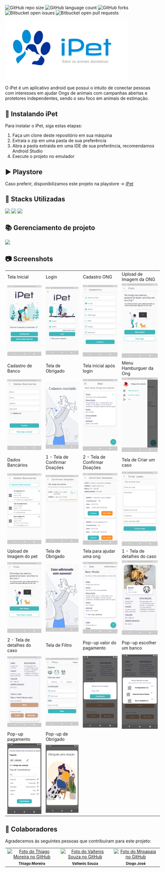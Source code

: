 <!---Esses são exemplos. Veja https://shields.io para outras pessoas ou para personalizar este conjunto de escudos. Você pode querer incluir dependências, status do projeto e informações de licença aqui--->

![GitHub repo size](https://img.shields.io/github/repo-size/mrpapaia/Ipet?style=for-the-badge)
![GitHub language count](https://img.shields.io/github/languages/count/mrpapaia/Ipet?style=for-the-badge)
![GitHub forks](https://img.shields.io/github/forks/mrpapaia/Ipet?style=for-the-badge)
![Bitbucket open issues](https://img.shields.io/bitbucket/issues/mrpapaia/Ipet?style=for-the-badge)
![Bitbucket open pull requests](https://img.shields.io/bitbucket/pr-raw/mrpapaia/Ipet?style=for-the-badge)

<img src="https://github.com/Thiagomdias22/ipet2.0/blob/master/screenshots/logogrande.png" width="400px;" alt="Logo iPet">

O iPet é um aplicativo android que possui o intuito de conectar pessoas com interesses em ajudar Ongs de animais com campanhas abertas e protetores independentes, sendo o seu foco em animais de estimação.

## 🚀 Instalando iPet

Para instalar o iPet, siga estas etapas:

1. Faça um clone deste repositório em sua máquina
2. Extraia o zip em uma pasta de sua preferência
3. Abra a pasta extraida em uma IDE de sua preferência, recomendamos Android Studio
4. Execute o projeto no emulador

## ▶️ Playstore

Caso preferir, disponibilizamos este projeto na playstore -> [iPet](https://play.google.com/store/apps/details?id=com.bdtgo.ipet)

## 🔋 Stacks Utilizadas

![](https://img.shields.io/badge/Java-ED8B00?style=for-the-badge&logo=java&logoColor=white)
![](https://img.shields.io/badge/firebase-ffca28?style=for-the-badge&logo=firebase&logoColor=white)
![](https://img.shields.io/badge/Android_Studio-3DDC84?style=for-the-badge&logo=android-studio&logoColor=white)

## 📚 Gerenciamento de projeto

![](https://img.shields.io/badge/Trello-0052CC?style=for-the-badge&logo=trello&logoColor=white)

## 📷 Screenshots

<table>
  <tr>
    <td>Tela Inicial</td>
    <td>Login</td>
    <td>Cadastro ONG</td>
    <td>Upload de Imagem da ONG</td>
  </tr>
  <tr>
    <td><img src="/Screenshots/main.png" width="200px;" alt="Tela Inicial"/></td>
    <td><img src="/Screenshots/login.png" width="200px;" alt="Tela de Login"/></td>
    <td><img src="/Screenshots/cadastroong1.png" width="200px;" alt="Tela de Cadastro"/></td>
    <td><img src="/Screenshots/cadastroong2.png" width="200px;" alt="Tela de Cadastro2"/></td>
  </tr>
  <tr>
    <td>Cadastro de Banco</td>
    <td>Tela de Obrigado</td>
    <td>Tela inicial após login</td>
    <td>Menu Hamburguer da Ong</td>
  </tr>
  <tr>
    <td><img src="/Screenshots/cadastroong3.png" width="200px;" alt="Tela Criar novo caso"/></td>
    <td><img src="/Screenshots/cadastroon4.png" width="200px;" alt="Tela de Visualização de casos"/></td>
    <td><img src="/Screenshots/mainong.png" width="200px;" alt="Tela de Filtro de casos"/></td>
    <td><img src="/Screenshots/menuhamburguer.png" width="200px;" alt="Tela de caso"/></td>
  </tr>
  <tr>
    <td>Dados Bancários</td>
    <td>1 - Tela de Confirmar Doações</td>
    <td>2 - Tela de Confirmar Doações</td>
    <td>Tela de Criar um caso</td>
  </tr>
  <tr>
    <td><img src="/Screenshots/bancos.png" width="200px;" alt="Tela Criar novo caso"/></td>
    <td><img src="/Screenshots/casoscomdoacao.png" width="200px;" alt="Tela de Visualização de casos"/></td>
    <td><img src="/Screenshots/doacoescaso.png" width="200px;" alt="Tela de Filtro de casos"/></td>
    <td><img src="/Screenshots/criarcaso1.png" width="200px;" alt="Tela de caso"/></td>
  </tr>
  <tr>
    <td>Upload de Imagem do pet</td>
    <td>Tela de Obrigado</td>
    <td>Tela para ajudar uma ong</td>
    <td>1 - Tela de detalhes do caso</td>
  </tr>
  <tr>
    <td><img src="/Screenshots/criarcaso2.png" width="200px;" alt="Tela Criar novo caso"/></td>
    <td><img src="/Screenshots/criarcaso3.png" width="200px;" alt="Tela de Visualização de casos"/></td>
    <td><img src="/Screenshots/queroajudarong.png" width="200px;" alt="Tela de Filtro de casos"/></td>
    <td><img src="/Screenshots/detalhescaso1.png" width="200px;" alt="Tela de caso"/></td>
  </tr>
   <tr>
    <td>2 - Tela de detalhes do caso</td>
    <td>Tela de Filtro</td>
    <td>Pop-up valor do pagamento</td>
    <td>Pop-up escolher um banco</td>
  </tr>
  <tr>
    <td><img src="/Screenshots/detalhescaso2.png" width="200px;" alt="Tela Criar novo caso"/></td>
    <td><img src="/Screenshots/filtro.png" width="200px;" alt="Tela de Visualização de casos"/></td>
    <td><img src="/Screenshots/valorpagamento.png" width="200px;" alt="Tela de Filtro de casos"/></td>
    <td><img src="/Screenshots/selecionabanco.png" width="200px;" alt="Tela de caso"/></td>
  </tr>
   <tr>
    <td>Pop-up pagamento</td>
    <td>Pop-up de Obrigado</td>
  </tr>
  <tr>
    <td><img src="/Screenshots/pagamento.png" width="200px;" alt="Tela Criar novo caso"/></td>
    <td><img src="/Screenshots/obrigadodoacao.png" width="200px;" alt="Tela de Visualização de casos"/></td>
  </tr>
 </table>

## 🤝 Colaboradores

Agradecemos às seguintes pessoas que contribuíram para este projeto:

<table>
  <tr>
    <td align="center">
      <a href="https://github.com/Thiagomdias22">
        <img src="https://avatars.githubusercontent.com/u/61828200" width="100px;" alt="Foto do Thiago Moreira no GitHub"/><br>
        <sub>
          <b>Thiago Moreira</b>
        </sub>
      </a>
    </td>
    <td align="center">
      <a href="https://github.com/souzavaltenis">
        <img src="https://avatars.githubusercontent.com/u/47244327" width="100px;" alt="Foto do Valtenis Souza no GitHub"/><br>
        <sub>
          <b>Valtenis Souza</b>
        </sub>
      </a>
    </td>
    <td align="center">
      <a href="https://github.com/mrpapaia">
        <img src="https://avatars.githubusercontent.com/u/43225982?v=4" width="100px;" alt="Foto do Mrpapaia no GitHub"/><br>
        <sub> 
          <b>Diogo José</b>
        </sub>
      </a>
    </td>
  </tr>
</table>

